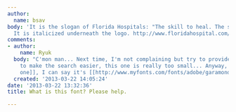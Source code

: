```yaml
---
author:
  name: bsav
body: 'It is the slogan of Florida Hospitals: "The skill to heal. The spirit to care."
  It is italicized underneath the logo. http://www.floridahospital.com/'
comments:
- author:
    name: Ryuk
  body: "C'mon man... Next time, I'm not complaining but try to provide a better sample
    to make the search easier, this one is really too small... Anyway, thanks to [[http://ww1.prweb.com/prfiles/2013/02/28/10484796/FH%20Tampa-2c%20_w%20tag.jpg|this
    one]], I can say it's [[http://www.myfonts.com/fonts/adobe/garamond|Garamond Italic]].\r\n"
  created: '2013-03-22 14:05:24'
date: '2013-03-22 13:32:36'
title: What is this font? Please help.

---
```

